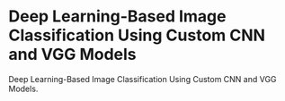# Deep Learning-Based Image Classification Using Custom CNN and VGG Models
Deep Learning-Based Image Classification Using Custom CNN and VGG Models.
